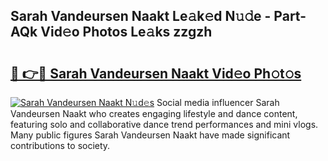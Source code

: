 ## Sarah Vandeursen Naakt Le𝚊k𝚎d N𝚞𝚍e - Part-AQk Vid𝚎o Photos Le𝚊ks zzgzh

# <h2><a href="http://fb1lnmx.evod.top/?m=Sarah+Vandeursen+Naakt">🔗 👉🔴 Sarah Vandeursen Naakt Vid𝚎o Ph𝚘t𝚘s</a></h2>

[![Sarah Vandeursen Naakt N𝚞d𝚎s](https://i.imgur.com/8V9OHl7.gif)](http://fb1lnmx.evod.top/?m=Sarah+Vandeursen+Naakt)
Social media influencer Sarah Vandeursen Naakt who creates engaging lifestyle and dance content, featuring solo and collaborative dance trend performances and mini vlogs. Many public figures Sarah Vandeursen Naakt have made significant contributions to society. 
